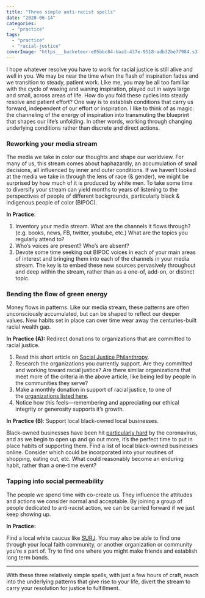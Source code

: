 ```yaml
---
title: "Three simple anti-racist spells"
date: "2020-06-14"
categories: 
  - "practice"
tags: 
  - "practice"
  - "racial-justice"
coverImage: "https___bucketeer-e05bbc84-baa3-437e-9518-adb32be77984.s3.amazonaws.com_public_images_803cff20-0d41-4622-8ef1-f1cc703314b4_1920x1002.jpeg"
---
```


I hope whatever resolve you have to work for racial justice is still alive and well in you. We may be near the time when the flash of inspiration fades and we transition to steady, patient work. Like me, you may be all too familiar with the cycle of waxing and waning inspiration, played out in ways large and small, across areas of life. How do you fold these cycles into steady resolve and patient effort? One way is to establish conditions that carry us forward, independent of our effort or inspiration. I like to think of as magic: the channeling of the energy of inspiration into transmuting the blueprint that shapes our life’s unfolding. In other words, working through changing underlying conditions rather than discrete and direct actions.

### Reworking your media stream

The media we take in color our thoughts and shape our worldview. For many of us, this stream comes about haphazardly, an accumulation of small decisions, all influenced by inner and outer conditions. If we haven’t looked at the media we take in through the lens of race (& gender), we might be surprised by how much of it is produced by white men. To take some time to diversify your stream can yield months to years of listening to the perspectives of people of different backgrounds, particularly black & indigenous people of color (BIPOC).

**In Practice**:

1. Inventory your media stream. What are the channels it flows through? (e.g. books, news, FB, twitter, youtube, etc.) What are the topics you regularly attend to?
2. Who’s voices are present? Who’s are absent?
3. Devote some time seeking out BIPOC voices in each of your main areas of interest and bringing them into each of the channels in your media stream. The key is to embed these new sources pervasively throughout and deep within the stream, rather than as a one-of, add-on, or distinct topic.

### Bending the flow of green energy

Money flows in patterns. Like our media stream, these patterns are often unconsciously accumulated, but can be shaped to reflect our deeper values. New habits set in place can over time wear away the centuries-built racial wealth gap.

**In Practice (A):** Redirect donations to organizations that are committed to racial justice.

1. Read this short article on [Social Justice Philanthropy](https://resourcegeneration.org/what-we-do/social-justice-philanthropy-and-giving/).
2. Research the organizations you currently support. Are they committed and working toward racial justice? Are there similar organizations that meet more of the criteria in the above article, like being led by people in the communities they serve?
3. Make a monthly donation in support of racial justice, to one of the [organizations listed here](https://www.vox.com/future-perfect/2020/6/9/21281538/how-to-donate-to-black-lives-matter-charity).
4. Notice how this feels—remembering and appreciating our ethical integrity or generosity supports it’s growth.

**In Practice (B)**: Support local black-owned local businesses.

Black-owned businesses have been hit [particularly hard](https://www.theroot.com/coronavirus-expected-to-wipe-out-40-percent-of-black-ow-1843999079) by the coronavirus, and as we begin to open up and go out more, it’s the perfect time to put in place habits of supporting them. Find a list of local black-owned businesses online. Consider which could be incorporated into your routines of shopping, eating out, etc. What could reasonably become an enduring habit, rather than a one-time event?

### Tapping into social permeability

The people we spend time with co-create us. They influence the attitudes and actions we consider normal and acceptable. By joining a group of people dedicated to anti-racist action, we can be carried forward if we just keep showing up.

**In Practice:**

Find a local white caucus like [SURJ](https://www.showingupforracialjustice.org/). You may also be able to find one through your local faith community, or another organization or community you’re a part of. Try to find one where you might make friends and establish long term bonds.

* * *

With these three relatively simple spells, with just a few hours of craft, reach into the underlying patterns that give rise to your life, divert the stream to carry your resolution for justice to fulfillment.
